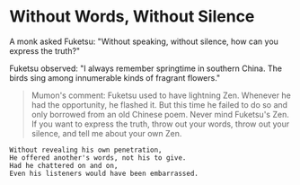 # Without Words, Without Silence

A monk asked Fuketsu: "Without speaking, without silence, how can you express the truth?"

Fuketsu observed: "I always remember springtime in southern China. The birds sing among innumerable kinds of fragrant flowers."

> Mumon's comment: Fuketsu used to have lightning Zen. Whenever he had the opportunity, he flashed it. But this time he failed to do so and only borrowed from an old Chinese poem. Never mind Fuketsu's Zen. If you want to express the truth, throw out your words, throw out your silence, and tell me about your own Zen.

```
Without revealing his own penetration,
He offered another's words, not his to give.
Had he chattered on and on,
Even his listeners would have been embarrassed.
```
